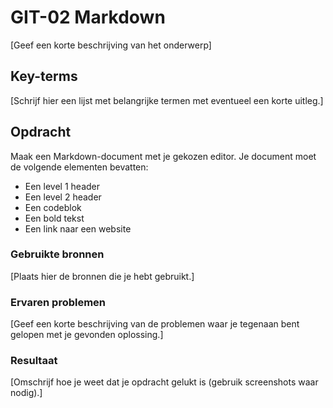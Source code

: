 # GIT-02 Markdown 

[Geef een korte beschrijving van het onderwerp] 

  

## Key-terms 

[Schrijf hier een lijst met belangrijke termen met eventueel een korte uitleg.] 

  

## Opdracht 

Maak een Markdown-document met je gekozen editor. Je document moet de volgende elementen bevatten:
- Een level 1 header
- Een level 2 header
- Een codeblok
- Een bold tekst
- Een link naar een website



### Gebruikte bronnen 

[Plaats hier de bronnen die je hebt gebruikt.] 

  

### Ervaren problemen 

[Geef een korte beschrijving van de problemen waar je tegenaan bent gelopen met je gevonden oplossing.] 

  

### Resultaat 

[Omschrijf hoe je weet dat je opdracht gelukt is (gebruik screenshots waar nodig).] 
